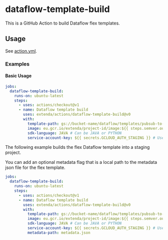 # dataflow-template-build

This is a GitHub Action to build Dataflow flex templates.

## Usage

See [action.yml](action.yml).

### Examples

#### Basic Usage

```yaml
jobs:
  dataflow-template-build:
    runs-on: ubuntu-latest
    steps:
      - uses: actions/checkout@v1
      - name: Dataflow template build
        uses: extenda/actions/dataflow-template-build@v0
        with:
          template-path: gs://bucket-name/dataflow/templates/pubsub-to-pubsub/${{ steps.semver.outputs.version }}/template.json
          image: eu.gcr.io/extenda/project-id/image:${{ steps.semver.outputs.version }}
          sdk-language: JAVA # Can be JAVA or PYTHON
          service-account-key: ${{ secrets.GCLOUD_AUTH_STAGING }} # Used to authenticate with gcloud
```

The following example builds the flex Dataflow template into a staging project.


You can add an optional metadata flag that is a local path to the metadata json file for the flex template.

```yaml
jobs:
  dataflow-template-build:
    runs-on: ubuntu-latest
    steps:
      - uses: actions/checkout@v1
      - name: Dataflow template build
        uses: extenda/actions/dataflow-template-build@v0
        with:
          template-path: gs://bucket-name/dataflow/templates/pubsub-to-pubsub/${{ steps.semver.outputs.version }}/template.json
          image: eu.gcr.io/extenda/project-id/image:${{ steps.semver.outputs.version }}
          sdk-language: JAVA # Can be JAVA or PYTHON
          service-account-key: ${{ secrets.GCLOUD_AUTH_STAGING }} # Used to authenticate with gcloud
          metadata-path: metadata.json
```

